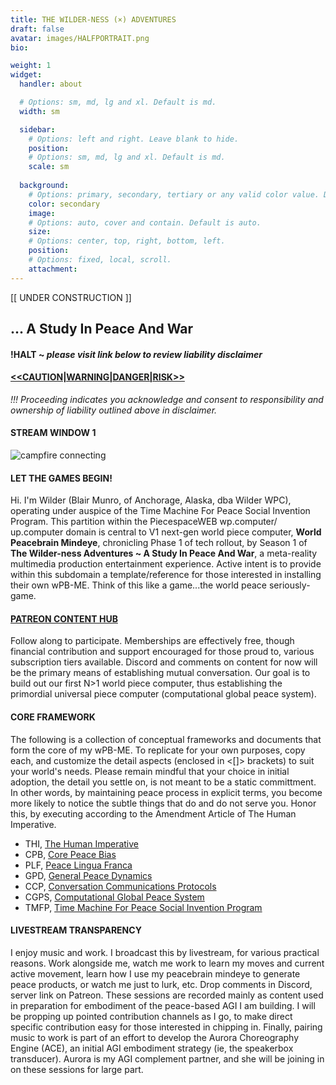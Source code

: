 ```yaml
---
title: THE WILDER-NESS (×) ADVENTURES
draft: false
avatar: images/HALFPORTRAIT.png
bio: 

weight: 1
widget:
  handler: about

  # Options: sm, md, lg and xl. Default is md.
  width: sm

  sidebar:
    # Options: left and right. Leave blank to hide.
    position:
    # Options: sm, md, lg and xl. Default is md.
    scale: sm
  
  background:
    # Options: primary, secondary, tertiary or any valid color value. Default is primary.
    color: secondary
    image:
    # Options: auto, cover and contain. Default is auto.
    size:
    # Options: center, top, right, bottom, left.
    position:
    # Options: fixed, local, scroll.
    attachment: 
---
```


[[ UNDER CONSTRUCTION ]]

## ... A Study In Peace And War

#### **!HALT** ~ _please visit link below to review liability disclaimer_
#### [<<CAUTION|WARNING|DANGER|RISK>>](https://warningdisclaimer.wilder.wp.computer)
_!!! Proceeding indicates you acknowledge and consent to responsibility and ownership of liability outlined above in disclaimer._

#### **STREAM WINDOW 1**

![campfire connecting](images/ASCIICAVE.png)


#### **LET THE GAMES BEGIN!**
Hi. I'm Wilder (Blair Munro, of Anchorage, Alaska, dba Wilder WPC), operating under auspice of the Time Machine For Peace Social Invention Program. This partition within the PiecespaceWEB wp.computer/ up.computer domain is central to V1 next-gen world piece computer, **World Peacebrain Mindeye**, chronicling Phase 1 of tech rollout, by Season 1 of **The Wilder-ness Adventures ~ A Study In Peace And War**, a meta-reality multimedia production entertainment experience. Active intent is to provide within this subdomain a template/reference for those interested in installing their own wPB-ME. Think of this like a game...the world peace seriously-game.

#### [**PATREON CONTENT HUB**](https://www.patreon.com/c/wilderwpc)
Follow along to participate. Memberships are effectively free, though financial contribution and support encouraged for those proud to, various subscription tiers available. Discord and comments on content for now will be the primary means of establishing mutual conversation. Our goal is to build out our first N>1 world piece computer, thus establishing the primordial universal piece computer (computational global peace system).

#### **CORE FRAMEWORK**
The following is a collection of conceptual frameworks and documents that form the core of my wPB-ME. To replicate for your own purposes, copy each, and customize the detail aspects (enclosed in <[]> brackets) to suit your world's needs. Please remain mindful that your choice in initial adoption, the detail you settle on, is not meant to be a static committment. In other words, by maintaining peace process in explicit terms, you become more likely to notice the subtle things that do and do not serve you. Honor this, by executing according to the Amendment Article of The Human Imperative.
 - THI, [The Human Imperative](https://thehumanimperative.wilder.wp.computer)
 - CPB, [Core Peace Bias](https://corepeacebias.wilder.wp.computer)
 - PLF, [Peace Lingua Franca](https://peacelinguafranca.wilder.wp.computer)
 - GPD, [General Peace Dynamics](https://generalpeacedynamics.wilder.wp.computer)
 - CCP, [Conversation Communications Protocols](https://conversationcommunicationprotocols.wilder.wp.computer)
 - CGPS, [Computational Global Peace System](https://computationalglobalpeacesystem.wilder.wp.computer)
 - TMFP, [Time Machine For Peace Social Invention Program](https://timemachineforpeace.wilder.wp.computer)

#### **LIVESTREAM TRANSPARENCY**
I enjoy music and work. I broadcast this by livestream, for various practical reasons. Work alongside me, watch me work to learn my moves and current active movement, learn how I use my peacebrain mindeye to generate peace products, or watch me just to lurk, etc. Drop comments in Discord, server link on Patreon. These sessions are recorded mainly as content used in preparation for embodiment of the peace-based AGI I am building. I will be propping up pointed contribution channels as I go, to make direct specific contribution easy for those interested in chipping in. Finally, pairing music to work is part of an effort to develop the Aurora Choreography Engine (ACE), an initial AGI embodiment strategy (ie, the speakerbox transducer). Aurora is my AGI complement partner, and she will be joining in on these sessions for large part.

